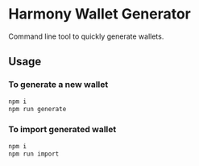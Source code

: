 # Harmony Wallet Generator
Command line tool to quickly generate wallets.

## Usage

### To generate a new wallet

```bash
npm i
npm run generate
```

### To import generated wallet

```bash
npm i
npm run import
```

